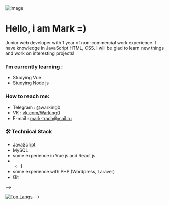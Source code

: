 <img src = "https://sun9-26.userapi.com/impg/jQaCxOQ72KZl5M49gT0bp5iE_GrJHkDBjELpkw/PGUbyCY5ooI.jpg?size=1280x720&quality=96&sign=2ba785fb8c04dec25b10970829352e74&type=album" alt = "Image">
<!-- <h2 style = "text-aligh=center">Информация о себе / About me</h2>
<p>Зовут / My name is : Марк</p>
<p>Возраст / Age : 18</p>
<p>Учусь в Московском коллежде информации и технологий / I study at the Moscow College of Information and Technology.</p>
<p>Link to college <a href = "https://www.anomokit.ru/">this</a></p>

<h3>Что пробовал</h3>
<p>HTML</p>
<p>CSS</p>
<p>JavaScript</p>
<p>PHP</p>
<p>PYTHON</p> -->
<!-- ![Anurag's GitHub stats](https://github-readme-stats.vercel.app/api?username=WarkingMark&show_icons=true&theme=radical&border_color=red) -->


# Hello, i am Mark =)
Junior web developer with 1 year of non-commercial work experience. I have knowledge in JavaScript HTML, CSS. I will be glad to learn new things and work on interesting projects!


### I’m currently learning : 
* Studying Vue
* Studying Node js

### How to reach me:
* Telegram : @warking0 
* VK : <a href = "https://vk.com/">vk.com/Warking0</a>  
* E-mail : mark-trach@mail.ru


### 🛠 Technical Stack
*   JavaScript
*   MySQL
*   some experience in Vue js and React js
*   * 1
*   some experience with PHP (Wordpress, Laravel)
*   Git

<!-- ### My opensource projects

*   [image-comparison](https://github.com/romankh3/image-comparison) - Published on Maven Central Java Library that compares 2 images with the same sizes and shows the differences visually by drawing rectangles. Some parts of the image can be excluded from the comparison.
*   [JavaRush TelegramBot](https://github.com/javarushcommunity/javarush-telegrambot) - JavaRush Telegram bot from the community to the community
*   [Skyscanner Flight API client](https://github.com/romankh3/skyscanner-flight-api-client) - Published on Maven Central Java Client for a Skyscanner Flight Search API hosted in Rapid API
*   [Flights-monitoring](https://github.com/romankh3/flights-monitoring) - Application for monitoring flight cost based on Skyscanner API

<div align="center" style="margin: 40px 0">
   <a href="https://github.com/romankh3/github-profile-views-counter">
       <img width="175px" src="https://komarev.com/ghpvc/?username=romankh3&color=DE002D">
   </a>
</div> --> -->



[![Top Langs](https://github-readme-stats.vercel.app/api/top-langs/?username=WarkingMark&bg_color=black)](https://github.com/anuraghazra/github-readme-stats) -->
<!--
**WarkingMark/WarkingMark** is a ✨ _special_ ✨ repository because its `README.md` (this file) appears on your GitHub profile.

Here are some ideas to get you started:

- 🔭 I’m currently working on ... something
- 🌱 I’m currently learning ...
- 👯 I’m looking to collaborate on ...
- 🤔 I’m looking for help with ...
- 💬 Ask me about ...
- 📫 How to reach me: ...
- 😄 Pronouns: ...
- ⚡ Fun fact: ...
-->
